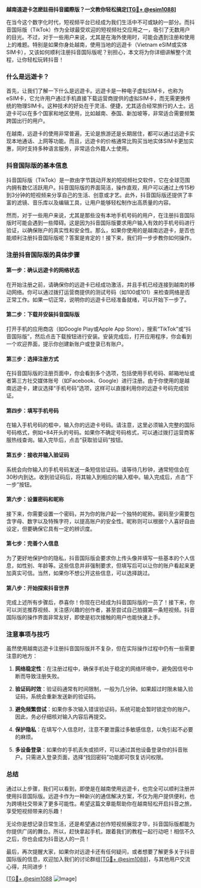 **越南遠遊卡怎麽註冊抖音國際版？一文教你轻松搞定[[TG💪+ @esim1088](https://t.me/s/esim1088)]**

在当今这个数字化时代，短视频平台已经成为我们生活中不可或缺的一部分。而抖音国际版（TikTok）作为全球最受欢迎的短视频社交应用之一，吸引了无数用户的目光。不过，对于一些用户来说，尤其是在海外使用时，可能会遇到注册和使用上的难题。特别是如果你身处越南，使用当地的远遊卡（Vietnam eSIM或实体SIM卡），又该如何顺利注册抖音国际版呢？别担心，本文将为你详细讲解整个流程，让你轻松玩转抖音！

### 什么是远遊卡？

首先，让我们了解一下什么是远遊卡。远遊卡是一种电子虚拟SIM卡，也称为eSIM卡，它允许用户通过手机直接下载运营商提供的虚拟SIM卡，而无需更换传统的物理SIM卡。这种技术的好处在于灵活、便捷，尤其适合经常旅行的人士。远遊卡可以在多个国家和地区使用，比如越南、泰国、新加坡等，非常适合需要频繁跨国出行的用户。

在越南，远遊卡的使用非常普遍，无论是旅游还是长期居住，都可以通过远遊卡实现本地通话、上网等功能。而且，远遊卡的价格通常比购买当地实体SIM卡更加实惠，同时支持多种语言服务，非常适合外籍人士使用。

### 抖音国际版的基本信息

抖音国际版（TikTok）是一款由字节跳动开发的短视频社交软件，它在全球范围内拥有数亿活跃用户。抖音国际版的界面简洁，操作直观，用户可以通过上传15秒到3分钟的短视频来分享自己的生活、创意或才艺。此外，抖音国际版还提供了丰富的滤镜、音乐库以及编辑工具，让用户能够轻松制作出高质量的内容。

然而，对于一些用户来说，尤其是那些没有本地手机号码的用户，在注册抖音国际版时可能会遇到一些障碍。这是因为抖音国际版要求用户输入有效的手机号码进行验证，以确保账户的真实性和安全性。那么，如果你使用的是越南远遊卡，是否也能顺利注册抖音国际版呢？答案是肯定的！接下来，我们将一步步教你如何操作。

### 注册抖音国际版的具体步骤

#### 第一步：确认远遊卡的网络状态
在开始注册之前，请确保你的远遊卡已经成功激活，并且手机已经连接到越南的移动网络。你可以通过拨打运营商提供的测试号码（如100或101）来检查网络是否正常工作。如果一切正常，说明你的远遊卡已经准备就绪，可以开始下一步了。

#### 第二步：下载并安装抖音国际版
打开手机的应用商店（如Google Play或Apple App Store），搜索“TikTok”或“抖音国际版”，然后点击下载按钮进行安装。安装完成后，打开应用程序，你会看到一个欢迎界面，提示你创建新账户或登录已有账户。

#### 第三步：选择注册方式
在抖音国际版的注册页面中，你会看到多个选项，包括使用手机号码、邮箱地址或者第三方社交媒体账号（如Facebook、Google）进行注册。由于你使用的是越南远遊卡，建议选择“手机号码”选项，这样可以直接利用你的远遊卡号码完成验证。

#### 第四步：填写手机号码
在输入手机号码的框中，输入你的远遊卡号码。请注意，这里必须输入完整的国际号码格式，例如+84开头的号码。如果你不确定号码格式，可以通过拨打运营商客服热线查询。输入完毕后，点击“获取验证码”按钮。

#### 第五步：接收并输入验证码
系统会向你输入的手机号码发送一条短信验证码。请等待几秒钟，通常短信会在30秒内到达。收到验证码后，将其输入到相应的输入框中。输入完成后，点击“下一步”按钮。

#### 第六步：设置密码和昵称
接下来，你需要设置一个密码，并为你的账户起一个独特的昵称。密码至少需要包含字母、数字以及特殊字符，以提高账户的安全性。昵称则可以根据个人喜好自由设定，但要确保它具有一定的辨识度。

#### 第七步：完善个人信息
为了更好地保护你的隐私，抖音国际版会要求你上传头像并填写一些基本的个人信息，如性别、年龄等。这些信息并非强制要求，但填写后可以让你的账户看起来更加真实可信。当然，如果你不想公开这些信息，可以选择跳过。

#### 第八步：开始探索抖音世界
完成上述所有步骤后，恭喜你！你现在已经成为抖音国际版的一员了！接下来，你可以浏览推荐视频、关注感兴趣的创作者，甚至尝试自己拍摄第一条短视频。抖音国际版的操作界面非常友好，即使是初次接触的用户也能快速上手。

### 注意事项与技巧

虽然使用越南远遊卡注册抖音国际版并不复杂，但在实际操作过程中仍有一些需要注意的地方：

1. **网络稳定性**：在注册过程中，确保手机处于稳定的网络环境中，避免因信号中断而导致注册失败。
   
2. **验证码时效**：验证码通常有时间限制，一般为几分钟。如果超过时限未输入验证码，系统会重新发送新的验证码。

3. **避免频繁尝试**：如果你多次输入错误验证码，系统可能会暂时锁定你的账户。因此，务必仔细核对输入内容后再提交。

4. **保护隐私**：在填写个人信息时，注意不要泄露过多敏感信息，以免引起不必要的麻烦。

5. **多设备登录**：如果你的手机丢失或损坏，可以通过其他设备登录你的抖音账户。只需进入登录页面，选择“找回密码”功能即可恢复访问权限。

### 总结

通过以上步骤，我们可以看到，即使是在越南使用远遊卡，也完全可以顺利注册并使用抖音国际版。远遊卡作为一种新兴的通信解决方案，不仅为用户提供便利，也为跨境社交带来了更多可能性。希望这篇文章能帮助你在越南轻松开启抖音之旅，享受短视频带来的乐趣！

无论你是想记录日常生活，还是希望通过创作短视频展现才华，抖音国际版都能为你提供广阔的舞台。所以，赶快拿起手机，跟着我们的教程一起行动吧！相信不久之后，你也会成为抖音达人的一员！

最后，再次提醒大家，如果你对远遊卡还有任何疑问，或者想要了解更多关于抖音国际版的信息，欢迎加入我们的讨论群组[[TG💪+ @esim1088](https://t.me/s/esim1088)]，与其他用户交流心得，共同进步！

[[TG💪+ @esim1088](https://t.me/s/esim1088) ![Image](https://i.postimg.cc/4NQfJmqS/Snipaste-2025-05-13-00-14-12.png)]